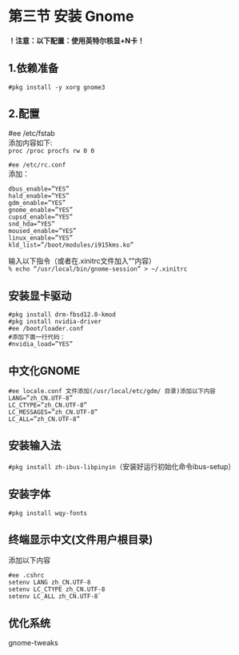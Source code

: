 # 第三节 安装 Gnome

#### ！注意：以下配置：使用英特尔核显+N卡！ <a href="zhu-yi-yi-xia-pei-zhi-shi-yong-ying-te-er-he-xiannka" id="zhu-yi-yi-xia-pei-zhi-shi-yong-ying-te-er-he-xiannka"></a>

## 1.依赖准备

`#pkg install -y xorg gnome3`

## 2.配置

\#ee /etc/fstab\
添加内容如下:\
`proc /proc procfs rw 0 0`

`#ee /etc/rc.conf`\
添加：
```
dbus_enable=”YES”
hald_enable=”YES”
gdm_enable=”YES”
gnome_enable=”YES”
cupsd_enable=”YES”
snd_hda=”YES”
moused_enable=”YES”
linux_enable=”YES”
kld_list=”/boot/modules/i915kms.ko”
```
输入以下指令（或者在.xinitrc文件加入“”内容）\
`% echo “/usr/local/bin/gnome-session” > ~/.xinitrc`

## 安装显卡驱动
```
#pkg install drm-fbsd12.0-kmod
#pkg install nvidia-driver
#ee /boot/loader.conf
#添加下面一行代码：
#nvidia_load=”YES”
```
## 中文化GNOME
```
#ee locale.conf 文件添加(/usr/local/etc/gdm/ 目录)添加以下内容
LANG=”zh_CN.UTF-8”
LC_CTYPE=”zh_CN.UTF-8”
LC_MESSAGES=”zh_CN.UTF-8”
LC_ALL=”zh_CN.UTF-8”
```
## 安装输入法

`#pkg install zh-ibus-libpinyin`（安装好运行初始化命令ibus-setup）

## 安装字体

`#pkg install wqy-fonts`

## 终端显示中文(文件用户根目录)

添加以下内容
```
#ee .cshrc
setenv LANG zh_CN.UTF-8
setenv LC_CTYPE zh_CN.UTF-8
setenv LC_ALL zh_CN.UTF-8`
```
## 优化系统

gnome-tweaks

##
